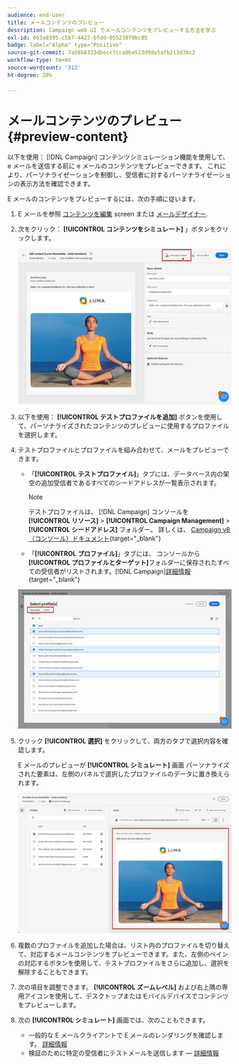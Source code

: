 ```yaml
---
audience: end-user
title: メールコンテンツのプレビュー
description: Campaign web UI でメールコンテンツをプレビューする方法を学ぶ
exl-id: 663a8395-c5b7-4427-bfdd-055230f9bc05
badge: label="Alpha" type="Positive"
source-git-commit: 7a58b8323dbecc7cca0ba513d98a5afb213d3bc2
workflow-type: tm+mt
source-wordcount: '313'
ht-degree: 28%

---
```



# メールコンテンツのプレビュー {#preview-content}

以下を使用： [!DNL Campaign] コンテンツシミュレーション機能を使用して、e メールを送信する前に e メールのコンテンツをプレビューできます。 これにより、パーソナライゼーションを制御し、受信者に対するパーソナライゼーションの表示方法を確認できます。

E メールのコンテンツをプレビューするには、次の手順に従います。

1. E メールを参照 [コンテンツを編集](../content/edit-content.md) screen または [メールデザイナー](../content/get-started-email-designer.md).

1. 次をクリック： **[!UICONTROL コンテンツをシミュレート]** 」ボタンをクリックします。

   ![](assets/simulate-button.png)

1. 以下を使用： **[!UICONTROL テストプロファイルを追加]** ボタンを使用して、パーソナライズされたコンテンツのプレビューに使用するプロファイルを選択します。

1. テストプロファイルとプロファイルを組み合わせて、メールをプレビューできます。

   * 「**[!UICONTROL テストプロファイル]**」タブには、データベース内の架空の追加受信者であるすべてのシードアドレスが一覧表示されます。

     >[!NOTE]
     >
     >テストプロファイルは、 [!DNL Campaign] コンソールを **[!UICONTROL リソース]** > **[!UICONTROL Campaign Management]** > **[!UICONTROL シードアドレス]** フォルダー。 詳しくは、 [Campaign v8（コンソール）ドキュメント](https://experienceleague.adobe.com/docs/campaign-classic/using/sending-messages/using-seed-addresses/creating-seed-addresses.html){target="_blank"}

   * 「**[!UICONTROL プロファイル]**」タブには、 コンソールから&#x200B;**[!UICONTROL プロファイルとターゲット]**&#x200B;フォルダーに保存されたすべての受信者がリストされます。[!DNL Campaign][詳細情報](https://experienceleague.adobe.com/docs/campaign/campaign-v8/audience/view-profiles.html){target="_blank"}

   ![](assets/simulate-select-profiles.png)

1. クリック **[!UICONTROL 選択]** をクリックして、両方のタブで選択内容を確認します。

   E メールのプレビューが **[!UICONTROL シミュレート]** 画面 パーソナライズされた要素は、左側のパネルで選択したプロファイルのデータに置き換えられます。

   ![](assets/simulate-preview.png)

1. 複数のプロファイルを追加した場合は、リスト内のプロファイルを切り替えて、対応するメールコンテンツをプレビューできます。また、左側のペインの対応するボタンを使用して、テストプロファイルをさらに追加し、選択を解除することもできます。

1. 次の項目を調整できます。 **[!UICONTROL ズームレベル]** および右上隅の専用アイコンを使用して、デスクトップまたはモバイルデバイスでコンテンツをプレビューします。

1. 次の **[!UICONTROL シミュレート]** 画面では、次のこともできます。
   * 一般的な E メールクライアントで E メールのレンダリングを確認します。 [詳細情報](email-rendering.md)
   * 検証のために特定の受信者にテストメールを送信します — [詳細情報](proofs.md)



